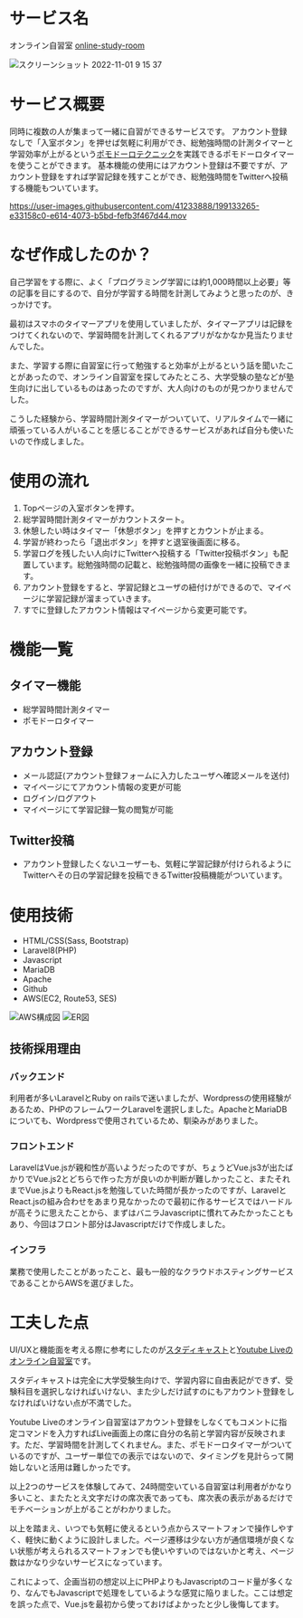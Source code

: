 # サービス名
オンライン自習室
[online-study-room](online-study-room)

![スクリーンショット 2022-11-01 9 15 37](https://user-images.githubusercontent.com/41233888/199133225-c0b078d3-c5e6-448b-9e0c-3026f196178e.png)

# サービス概要
同時に複数の人が集まって一緒に自習ができるサービスです。
アカウント登録なしで「入室ボタン」を押せば気軽に利用ができ、総勉強時間の計測タイマーと学習効率が上がるという[ポモドーロテクニック](https://ja.wikipedia.org/wiki/%E3%83%9D%E3%83%A2%E3%83%89%E3%83%BC%E3%83%AD%E3%83%BB%E3%83%86%E3%82%AF%E3%83%8B%E3%83%83%E3%82%AF)を実践できるポモドーロタイマーを使うことができます。
基本機能の使用にはアカウント登録は不要ですが、アカウント登録をすれば学習記録を残すことができ、総勉強時間をTwitterへ投稿する機能もついています。

https://user-images.githubusercontent.com/41233888/199133265-e33158c0-e614-4073-b5bd-fefb3f467d44.mov


# なぜ作成したのか？
自己学習をする際に、よく「プログラミング学習には約1,000時間以上必要」等の記事を目にするので、自分が学習する時間を計測してみようと思ったのが、きっかけです。

最初はスマホのタイマーアプリを使用していましたが、タイマーアプリは記録をつけてくれないので、学習時間を計測してくれるアプリがなかなか見当たりませんでした。

また、学習する際に自習室に行って勉強すると効率が上がるという話を聞いたことがあったので、オンライン自習室を探してみたところ、大学受験の塾などが塾生向けに出しているものはあったのですが、大人向けのものが見つかりませんでした。

こうした経験から、学習時間計測タイマーがついていて、リアルタイムで一緒に頑張っている人がいることを感じることができるサービスがあれば自分も使いたいので作成しました。

# 使用の流れ
1. Topページの入室ボタンを押す。
2. 総学習時間計測タイマーがカウントスタート。
3. 休憩したい時はタイマー「休憩ボタン」を押すとカウントが止まる。
4. 学習が終わったら「退出ボタン」を押すと退室後画面に移る。
5. 学習ログを残したい人向けにTwitterへ投稿する「Twitter投稿ボタン」も配置しています。総勉強時間の記載と、総勉強時間の画像を一緒に投稿できます。
6. アカウント登録をすると、学習記録とユーザの紐付けができるので、マイページに学習記録が溜まっていきます。
7. すでに登録したアカウント情報はマイページから変更可能です。


# 機能一覧
## タイマー機能
- 総学習時間計測タイマー
- ポモドーロタイマー

## アカウント登録
- メール認証(アカウント登録フォームに入力したユーザへ確認メールを送付)
- マイページにてアカウント情報の変更が可能
- ログイン/ログアウト
- マイページにて学習記録一覧の閲覧が可能

## Twitter投稿
- アカウント登録したくないユーザーも、気軽に学習記録が付けられるようにTwitterへその日の学習記録を投稿できるTwitter投稿機能がついています。

# 使用技術
- HTML/CSS(Sass, Bootstrap)
- Laravel8(PHP)
- Javascript
- MariaDB
- Apache
- Github
- AWS(EC2, Route53, SES)

![AWS構成図](https://user-images.githubusercontent.com/41233888/199136548-81032c74-d65b-4388-99c1-4a80220091ed.png)
![ER図](https://user-images.githubusercontent.com/41233888/199136550-2e04fa83-7fc1-479e-9f84-9f61d42619aa.png)

## 技術採用理由
### バックエンド
利用者が多いLaravelとRuby on railsで迷いましたが、Wordpressの使用経験があるため、PHPのフレームワークLaravelを選択しました。ApacheとMariaDBについても、Wordpressで使用されているため、馴染みがありました。

### フロントエンド
LaravelはVue.jsが親和性が高いようだったのですが、ちょうどVue.js3が出たばかりでVue.js2とどちらで作った方が良いのか判断が難しかったこと、またそれまでVue.jsよりもReact.jsを勉強していた時間が長かったのですが、LaravelとReact.jsの組み合わせをあまり見なかったので最初に作るサービスではハードルが高そうに思えたことから、まずはバニラJavascriptに慣れてみたかったこともあり、今回はフロント部分はJavascriptだけで作成しました。

### インフラ
業務で使用したことがあったこと、最も一般的なクラウドホスティングサービスであることからAWSを選びました。

# 工夫した点
UI/UXと機能面を考える際に参考にしたのが[スタディキャスト](https://www.benesse.co.jp/zemi/studycast/)と[Youtube Liveのオンライン自習室](https://youtu.be/AvGbepg86JA)です。

スタディキャストは完全に大学受験生向けで、学習内容に自由表記ができず、受験科目を選択しなければいけない、また少しだけ試すのにもアカウント登録をしなければいけない点が不満でした。

Youtube Liveのオンライン自習室はアカウント登録をしなくてもコメントに指定コマンドを入力すればLive画面上の席に自分の名前と学習内容が反映されます。ただ、学習時間を計測してくれません。また、ポモドーロタイマーがついているのですが、ユーザー単位での表示ではないので、タイミングを見計らって開始しないと活用は難しかったです。

以上2つのサービスを体験してみて、24時間空いている自習室は利用者がかなり多いこと、またたとえ文字だけの席次表であっても、席次表の表示があるだけでモチベーションが上がることがわかりました。

以上を踏まえ、いつでも気軽に使えるという点からスマートフォンで操作しやすく、軽快に動くように設計しました。ページ遷移は少ない方が通信環境が良くない状態が考えられるスマートフォンでも使いやすいのではないかと考え、ページ数はかなり少ないサービスになっています。

これによって、企画当初の想定以上にPHPよりもJavascriptのコード量が多くなり、なんでもJavascriptで処理をしているような感覚に陥りました。ここは想定を誤った点で、Vue.jsを最初から使っておけばよかったと少し後悔してます。
